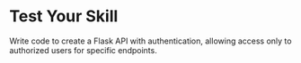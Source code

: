 # Test Your Skill

Write code to create a Flask API with authentication, allowing access only to authorized users for specific endpoints.